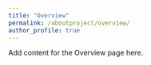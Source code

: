 ```yaml
---
title: "Overview"
permalink: /aboutproject/overview/
author_profile: true
---
```

Add content for the Overview page here.

